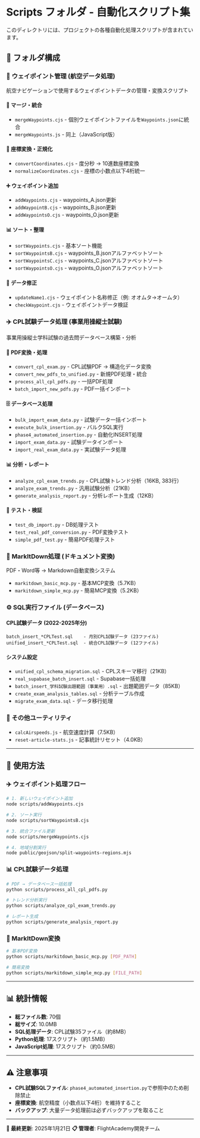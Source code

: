 # Scripts フォルダ - 自動化スクリプト集

このディレクトリには、プロジェクトの各種自動化処理スクリプトが含まれています。

## 📁 フォルダ構成

### 🚁 **ウェイポイント管理** (航空データ処理)
航空ナビゲーションで使用するウェイポイントデータの管理・変換スクリプト

#### 🔄 マージ・統合
- `mergeWaypoints.cjs` - 個別ウェイポイントファイルを`Waypoints.json`に統合
- `mergeWaypoints.js` - 同上（JavaScript版）

#### 📐 座標変換・正規化
- `convertCoordinates.cjs` - 度分秒 → 10進数座標変換
- `normalizeCoordinates.cjs` - 座標の小数点以下4桁統一

#### ➕ ウェイポイント追加
- `addWaypoints.cjs` - waypoints_A.json更新
- `addWaypointB.cjs` - waypoints_B.json更新
- `addWaypointsO.cjs` - waypoints_O.json更新

#### 📊 ソート・整理
- `sortWaypoints.cjs` - 基本ソート機能
- `sortWaypointsB.cjs` - waypoints_B.jsonアルファベットソート
- `sortWaypointsC.cjs` - waypoints_C.jsonアルファベットソート
- `sortWaypointsO.cjs` - waypoints_O.jsonアルファベットソート

#### 🔧 データ修正
- `updateName1.cjs` - ウェイポイント名称修正（例: オオムタ→オームタ）
- `checkWaypoint.cjs` - ウェイポイントデータ検証

### ✈️ **CPL試験データ処理** (事業用操縦士試験)
事業用操縦士学科試験の過去問データベース構築・分析

#### 📄 PDF変換・処理
- `convert_cpl_exam.py` - CPL試験PDF → 構造化データ変換
- `convert_new_pdfs_to_unified.py` - 新規PDF処理・統合
- `process_all_cpl_pdfs.py` - 一括PDF処理
- `batch_import_new_pdfs.py` - PDF一括インポート

#### 🗄️ データベース処理
- `bulk_import_exam_data.py` - 試験データ一括インポート
- `execute_bulk_insertion.py` - バルクSQL実行
- `phase4_automated_insertion.py` - 自動化INSERT処理
- `import_exam_data.py` - 試験データインポート
- `import_real_exam_data.py` - 実試験データ処理

#### 📊 分析・レポート
- `analyze_cpl_exam_trends.py` - CPL試験トレンド分析（16KB, 383行）
- `analyze_exam_trends.py` - 汎用試験分析（21KB）
- `generate_analysis_report.py` - 分析レポート生成（12KB）

#### 🧪 テスト・検証
- `test_db_import.py` - DB処理テスト
- `test_real_pdf_conversion.py` - PDF変換テスト
- `simple_pdf_test.py` - 簡易PDF処理テスト

### 📝 **MarkItDown処理** (ドキュメント変換)
PDF・Word等 → Markdown自動変換システム
- `markitdown_basic_mcp.py` - 基本MCP変換（5.7KB）
- `markitdown_simple_mcp.py` - 簡易MCP変換（5.2KB）

### ⚙️ **SQL実行ファイル** (データベース)

#### CPL試験データ (2022-2025年分)
```
batch_insert_*CPLTest.sql    - 月別CPL試験データ (23ファイル)
unified_insert_*CPLTest.sql  - 統合CPL試験データ (12ファイル)
```

#### システム設定
- `unified_cpl_schema_migration.sql` - CPLスキーマ移行（21KB）
- `real_supabase_batch_insert.sql` - Supabase一括処理
- `batch_insert_学科試験出題範囲（事業用）.sql` - 出題範囲データ（85KB）
- `create_exam_analysis_tables.sql` - 分析テーブル作成
- `migrate_exam_data.sql` - データ移行処理

### 🎯 **その他ユーティリティ**
- `calcAirspeeds.js` - 航空速度計算（7.5KB）
- `reset-article-stats.js` - 記事統計リセット（4.0KB）

---

## 🚀 **使用方法**

### ✈️ ウェイポイント処理フロー
```bash
# 1. 新しいウェイポイント追加
node scripts/addWaypoints.cjs

# 2. ソート実行
node scripts/sortWaypointsB.cjs

# 3. 統合ファイル更新
node scripts/mergeWaypoints.cjs

# 4. 地域分割実行
node public/geojson/split-waypoints-regions.mjs
```

### 📊 CPL試験データ処理
```bash
# PDF → データベース一括処理
python scripts/process_all_cpl_pdfs.py

# トレンド分析実行
python scripts/analyze_cpl_exam_trends.py

# レポート生成
python scripts/generate_analysis_report.py
```

### 📄 MarkItDown変換
```bash
# 基本PDF変換
python scripts/markitdown_basic_mcp.py [PDF_PATH]

# 簡易変換
python scripts/markitdown_simple_mcp.py [FILE_PATH]
```

---

## 📊 **統計情報**
- **総ファイル数**: 70個
- **総サイズ**: 10.0MB
- **SQL処理データ**: CPL試験35ファイル（約8MB）
- **Python処理**: 17スクリプト（約1.5MB）
- **JavaScript処理**: 17スクリプト（約0.5MB）

---

## ⚠️ **注意事項**
- **CPL試験SQLファイル**: `phase4_automated_insertion.py`で参照中のため削除禁止
- **座標変換**: 航空精度（小数点以下4桁）を維持すること
- **バックアップ**: 大量データ処理前は必ずバックアップを取ること

---

**📅 最終更新**: 2025年1月21日
**📋 管理者**: FlightAcademy開発チーム

